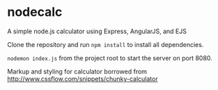 # nodecalc
A simple node.js calculator using Express, AngularJS, and EJS

Clone the repository and run `npm install` to install all dependencies.

`nodemon index.js` from the project root to start the server on port 8080.

Markup and styling for calculator borrowed from http://www.cssflow.com/snippets/chunky-calculator
